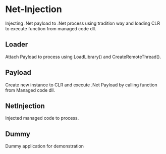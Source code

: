# Net-Injection
Injecting .Net payload to .Net process using tradition way and loading CLR to execute function from managed code dll.

## Loader
Attach Payload to process using LoadLibrary() and CreateRemoteThread().

## Payload
Create new instance to CLR and execute .Net Payload by calling function from Managed code dll.

## NetInjection
Injected managed code to process.

## Dummy
Dummy application for demonstration
